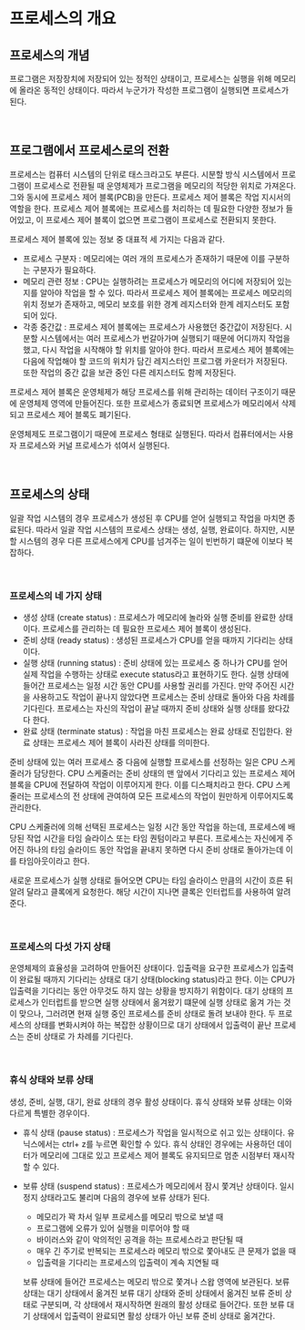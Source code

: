 # 프로세스의 개요

## 프로세스의 개념

프로그램은 저장장치에 저장되어 있는 정적인 상태이고, 프로세스는 실행을 위해 메모리에 올라온 동적인 상태이다. 따라서 누군가가 작성한 프로그램이 실행되면 프로세스가 된다.

<br>



## 프로그램에서 프로세스로의 전환

프로세스는 컴퓨터 시스템의 단위로 태스크라고도 부른다. 시분할 방식 시스템에서 프로그램이 프로세스로 전환될 때 운영체제가 프로그램을 메모리의 적당한 위치로 가져온다. 그와 동시에 프로세스 제어 블록(PCB)을 만든다. 프로세스 제어 블록은 작업 지시서의 역할을 한다. 프로세스 제어 블록에는 프로세스를 처리하는 데 필요한 다양한 정보가 들어있고, 이 프로세스 제어 블록이 없으면 프로그램이 프로세스로 전환되지 못한다.

프로세스 제어 블록에 있는 정보 중 대표적 세 가지는 다음과 같다.

- 프로세스 구분자 : 메모리에는 여러 개의 프로세스가 존재하기 때문에 이를 구분하는 구분자가 필요하다.
- 메모리 관련 정보 : CPU는 실행하려는 프로세스가 메모리의 어디에 저장되어 있는지를 알아야 작업을 할 수 있다. 따라서 프로세스 제어 블록에는 프로세스 메모리의 위치 정보가 존재하고, 메모리 보호를 위한 경계 레지스터와 한계 레지스터도 포함되어 있다.
- 각종 중간값 : 프로세스 제어 블록에는 프로세스가 사용했던 중간값이 저장된다. 시분할 시스템에서는 여러 프로세스가 번갈아가며 실행되기 때문에 어디까지 작업을 했고, 다시 작업을 시작해야 할 위치를 알아야 한다. 따라서 프로세스 제어 블록에는 다음에 작업해야 할 코드의 위치가 담긴 레지스터인 프로그램 카운터가 저장된다. 또한 작업의 중간 값을 보관 중인 다른 레지스터도 함께 저장된다.

프로세스 제어 블록은 운영체제가 해당 프로세스를 위해 관리하는 데이터 구조이기 때문에 운영체제 영역에 만들어진다. 또한 프로세스가 종료되면 프로세스가 메모리에서 삭제되고 프로세스 제어 블록도 폐기된다.

운영체제도 프로그램이기 때문에 프로세스 형태로 실행된다. 따라서 컴퓨터에서는 사용자 프로세스와 커널 프로세스가 섞여서 실행된다.

<br>



## 프로세스의 상태

일괄 작업 시스템의 경우 프로세스가 생성된 후 CPU를 얻어 실행되고 작업을 마치면 종료된다. 따라서 일괄 작업 시스템의 프로세스 상태는 생성, 실행, 완료이다. 하지만, 시분할 시스템의 경우 다른 프로세스에게 CPU를 넘겨주는 일이 빈번하기 떄문에 이보다 복잡하다.

<br>



### 프로세스의 네 가지 상태

- 생성 상태 (create status) : 프로세스가 메모리에 놀라와 실행 준비를 완료한 상태이다. 프로세스를 관리하는 데 필요한 프로세스 제어 블록이 생성된다.
- 준비 상태 (ready status) : 생성된 프로세스가 CPU를 얻을 때까지 기다리는 상태이다. 
- 실행 상태 (running status) : 준비 상태에 있는 프로세스 중 하나가 CPU를 얻어 실제 작업을 수행하는 상태로 execute status라고 표현하기도 한다. 실행 상태에 들어간 프로세스는 일정 시간 동안 CPU를 사용할 권리를 가진다. 만약 주어진 시간을 사용하고도 작업이 끝나지 않았다면 프로세스는 준비 상태로 돌아와 다음 차례를 기다린다. 프로세스는 자신의 작업이 끝날 때까지 준비 상태와 실행 상태를 왔다갔다 한다.
- 완료 상태 (terminate status) : 작업을 마친 프로세스는 완료 상태로 진입한다. 완료 상태는 프로세스 제어 블록이 사라진 상태를 의미한다.



준비 상태에 있는 여러 프로세스 중 다음에 실행할 프로세스를 선정하는 일은 CPU 스케줄러가 담당한다. CPU 스케줄러는 준비 상태의 맨 앞에서 기다리고 있는 프로세스 제어 블록을 CPU에 전달하여 작업이 이루어지게 한다. 이를 디스패치라고 한다. CPU 스케줄러는 프로세스의 전 상태에 관여하여 모든 프로세스의 작업이 원만하게 이루어지도록 관리한다.

CPU 스케줄러에 의해 선택된 프로세스는 일정 시간 동안 작업을 하는데, 프로세스에 배당된 작업 시간을 타임 슬라이스 또는 타임 퀀텀이라고 부른다. 프로세스는 자신에게 주어진 하나의 타임 슬라이드 동안 작업을 끝내지 못하면 다시 준비 상태로 돌아가는데 이를 타임아웃이라고 한다.

새로운 프로세스가 실행 상태로 들어오면 CPU는 타임 슬라이스 만큼의 시간이 흐른 뒤 알려 달라고 클록에게 요청한다. 해당 시간이 지나면 클록은 인터럽트를 사용하여 알려 준다.

<br>



### 프로세스의 다섯 가지 상태

운영체제의 효율성을 고려하여 만들어진 상태이다. 입출력을 요구한 프로세스가 입출력이 완료될 때까지 기다리는 상태로 대기 상태(blocking status)라고 한다. 이는 CPU가 입출력을 기다리는 동안 아무것도 하지 않는 상황을 방지하기 위함이다. 대기 상태의 프로세스가 인터럽트를 받으면 실행 상태에서 옮겨왔기 떄문에 실행 상태로 옮겨 가는 것이 맞으나, 그러려면 현재 실행 중인 프로세스를 준비 상태로 돌려 보내야 한다. 두 프로세스의 상태를 변화시켜야 하는 복잡한 상황이므로 대기 상태에서 입출력이 끝난 프로세스는 준비 상태로 가 차례를 기다린다.

<br>



### 휴식 상태와 보류 상태

생성, 준비, 실행, 대기, 완료 상태의 경우 활성 상태이다. 휴식 상태와 보류 상태는 이와 다르게 특별한 경우이다.

- 휴식 상태 (pause status) : 프로세스가 작업을 일시적으로 쉬고 있는 상태이다. 유닉스에서는 ctrl+ z를 누르면 확인할 수 있다. 휴식 상태인 경우에는 사용하던 데이터가 메모리에 그대로 있고 프로세스 제어 블록도 유지되므로 멈춘 시점부터 재시작할 수 있다.

- 보류 상태 (suspend status) : 프로세스가 메모리에서 잠시 쫓겨난 상태이다. 일시 정지 상태라고도 불리며 다음의 경우에 보류 상태가 된다.

  - 메모리가 꽉 차서 일부 프로세스를 메모리 밖으로 보낼 때
  - 프로그램에 오류가 있어 실행을 미루어야 할 때
  - 바이러스와 같이 악의적인 공격을 하는 프로세스라고 판단될 때
  - 매우 긴 주기로 반복되는 프로세스라 메모리 밖으로 쫓아내도 큰 문제가 없을 때
  - 입출력을 기다리는 프로세스의 입출력이 계속 지연될 때

  보류 상태에 들어간 프로세스는 메모리 밖으로 쫓겨나 스왑 영역에 보관된다. 보류 상태는 대기 상태에서 옮겨진 보류 대기 상태와 준비 상태에서 옮겨진 보류 준비 상태로 구분되며, 각 상태에서 재시작하면 원래의 활성 상태로 들어간다. 또한 보류 대기 상태에서 입출력이 완료되면 활성 상태가 아닌 보류 준비 상태로 옮겨간다.

